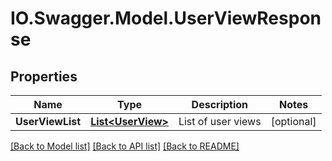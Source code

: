 # IO.Swagger.Model.UserViewResponse
## Properties

Name | Type | Description | Notes
------------ | ------------- | ------------- | -------------
**UserViewList** | [**List&lt;UserView&gt;**](UserView.md) | List of user views | [optional] 

[[Back to Model list]](../README.md#documentation-for-models) [[Back to API list]](../README.md#documentation-for-api-endpoints) [[Back to README]](../README.md)


